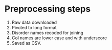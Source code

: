 # Preprocessing steps
1. Raw data downloaded
2. Pivoted to long format
3. Disorder names recoded for joining
4. Col names are lower case and with underscore
5. Saved as CSV.